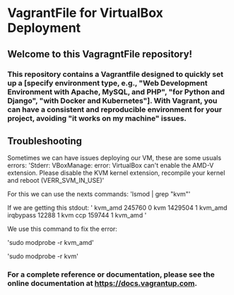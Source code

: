 # VagrantFile for VirtualBox Deployment

## Welcome to this VagragntFile repository!

### This repository contains a Vagrantfile designed to quickly set up a [specify environment type, e.g., "Web Development Environment with Apache, MySQL, and PHP", "for Python and Django", "with Docker and Kubernetes"]. With Vagrant, you can have a consistent and reproducible environment for your project, avoiding "it works on my machine" issues.


## Troubleshooting
Sometimes we can have issues deploying our VM, these are some usuals errors:
'Stderr: VBoxManage: error: VirtualBox can't enable the AMD-V extension. Please disable the KVM kernel extension, recompile your kernel and reboot (VERR_SVM_IN_USE)'

For this we can use the nexts commands: 
'lsmod | grep "kvm"'

If we are getting this stdout:
'
kvm_amd               245760  0
kvm                  1429504  1 kvm_amd
irqbypass              12288  1 kvm
ccp                   159744  1 kvm_amd
'

We use this command to fix the error: 

'sudo modprobe -r kvm_amd'

'sudo modprobe -r kvm' 

### For a complete reference or documentation, please see the online documentation at https://docs.vagrantup.com.
